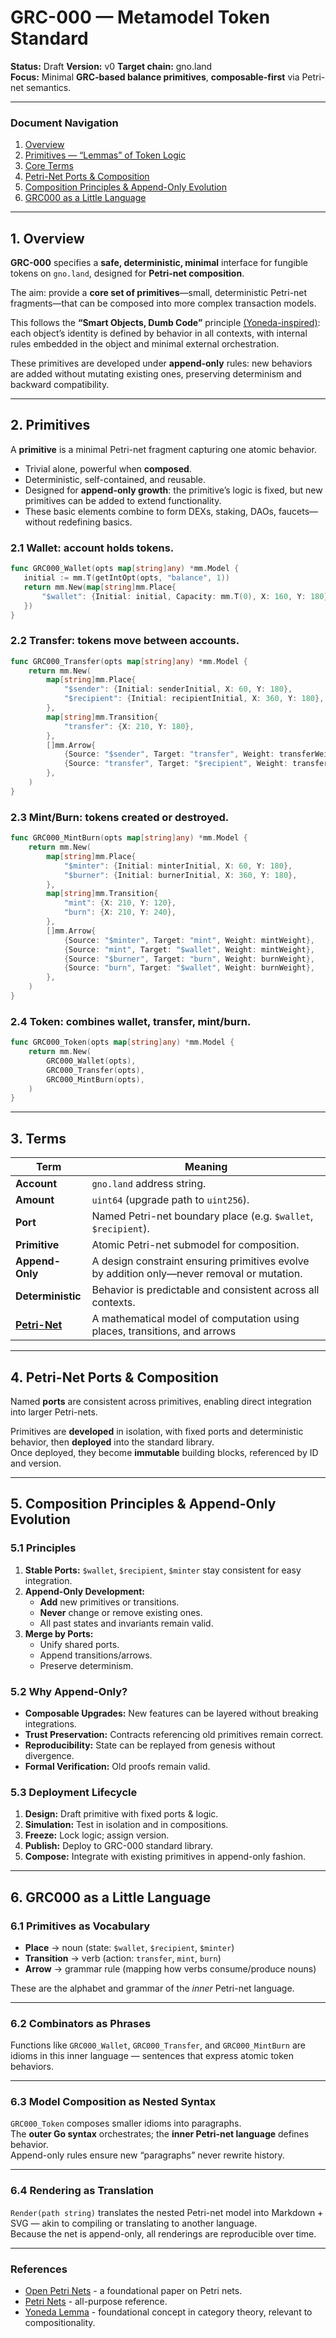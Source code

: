# GRC-000 — Metamodel Token Standard

**Status:** Draft **Version:** v0 **Target chain:** gno.land  
**Focus:** Minimal **GRC-based balance primitives**, **composable-first** via Petri-net semantics.

---

### Document Navigation
1. [Overview](#1-overview)
2. [Primitives — “Lemmas” of Token Logic](#2-primitives--lemmas-of-token-logic)
3. [Core Terms](#3-core-terms)
4. [Petri-Net Ports & Composition](#4-petri-net-ports--composition)
5. [Composition Principles & Append-Only Evolution](#5-composition-principles--append-only-evolution)
6. [GRC000 as a Little Language](#6-grc000-as-a-little-language)

---

## 1. Overview

**GRC-000** specifies a **safe, deterministic, minimal** interface for fungible tokens on `gno.land`, designed for **Petri-net composition**.  

The aim: provide a **core set of primitives**—small, deterministic Petri-net fragments—that can be composed into more complex transaction models.

This follows the **“Smart Objects, Dumb Code”** principle [(Yoneda-inspired)](https://ncatlab.org/nlab/show/Yoneda+lemma): each object’s identity is defined by behavior in all contexts, with internal rules embedded in the object and minimal external orchestration.

These primitives are developed under **append-only** rules: new behaviors are added without mutating existing ones, preserving determinism and backward compatibility.

---

## 2. Primitives

A **primitive** is a minimal Petri-net fragment capturing one atomic behavior.

- Trivial alone, powerful when **composed**.
- Deterministic, self-contained, and reusable.
- Designed for **append-only growth**: the primitive’s logic is fixed, but new primitives can be added to extend functionality.
- These basic elements combine to form DEXs, staking, DAOs, faucets—without redefining basics.
### 2.1 **Wallet:** account holds tokens.
 ```go
func GRC000_Wallet(opts map[string]any) *mm.Model {
    initial := mm.T(getIntOpt(opts, "balance", 1))
    return mm.New(map[string]mm.Place{
        "$wallet": {Initial: initial, Capacity: mm.T(0), X: 160, Y: 180},
    })
}
```
### 2.2 **Transfer:** tokens move between accounts.
```go
func GRC000_Transfer(opts map[string]any) *mm.Model {
    return mm.New(
        map[string]mm.Place{
            "$sender": {Initial: senderInitial, X: 60, Y: 180},
            "$recipient": {Initial: recipientInitial, X: 360, Y: 180},
        },
        map[string]mm.Transition{
            "transfer": {X: 210, Y: 180},
        },
        []mm.Arrow{
            {Source: "$sender", Target: "transfer", Weight: transferWeight},
            {Source: "transfer", Target: "$recipient", Weight: transferWeight},
        },
    )
}
```
### 2.3 **Mint/Burn:** tokens created or destroyed.
```go
func GRC000_MintBurn(opts map[string]any) *mm.Model {
    return mm.New(
        map[string]mm.Place{
            "$minter": {Initial: minterInitial, X: 60, Y: 180},
            "$burner": {Initial: burnerInitial, X: 360, Y: 180},
        },
        map[string]mm.Transition{
            "mint": {X: 210, Y: 120},
            "burn": {X: 210, Y: 240},
        },
        []mm.Arrow{
            {Source: "$minter", Target: "mint", Weight: mintWeight},
            {Source: "mint", Target: "$wallet", Weight: mintWeight},
            {Source: "$burner", Target: "burn", Weight: burnWeight},
            {Source: "burn", Target: "$wallet", Weight: burnWeight},
        },
    )
}
```

### 2.4 **Token:** combines wallet, transfer, mint/burn.
```go
func GRC000_Token(opts map[string]any) *mm.Model {
    return mm.New(
        GRC000_Wallet(opts),
        GRC000_Transfer(opts),
        GRC000_MintBurn(opts),
    )
}
```


---

## 3. Terms

| Term                                                     | Meaning                                                                                    |
|----------------------------------------------------------|--------------------------------------------------------------------------------------------|
| **Account**                                              | `gno.land` address string.                                                                 |
| **Amount**                                               | `uint64` (upgrade path to `uint256`).                                                      |
| **Port**                                                 | Named Petri-net boundary place (e.g. `$wallet`, `$recipient`).                             |
| **Primitive**                                            | Atomic Petri-net submodel for composition.                                                 |
| **Append-Only**                                          | A design constraint ensuring primitives evolve by addition only—never removal or mutation. |
| **Deterministic**                                        | Behavior is predictable and consistent across all contexts.                             |
| [**Petri-Net**](https://ncatlab.org/nlab/show/Petri+net) | A mathematical model of computation using places, transitions, and arrows

---

## 4. Petri-Net Ports & Composition

Named **ports** are consistent across primitives, enabling direct integration into larger Petri-nets.

Primitives are **developed** in isolation, with fixed ports and deterministic behavior, then **deployed** into the standard library.  
Once deployed, they become **immutable** building blocks, referenced by ID and version.

---

## 5. Composition Principles & Append-Only Evolution

### 5.1 Principles
1. **Stable Ports:** `$wallet`, `$recipient`, `$minter` stay consistent for easy integration.
2. **Append-Only Development:**
    - **Add** new primitives or transitions.
    - **Never** change or remove existing ones.
    - All past states and invariants remain valid.
3. **Merge by Ports:**
    - Unify shared ports.
    - Append transitions/arrows.
    - Preserve determinism.

### 5.2 Why Append-Only?
- **Composable Upgrades:** New features can be layered without breaking integrations.
- **Trust Preservation:** Contracts referencing old primitives remain correct.
- **Reproducibility:** State can be replayed from genesis without divergence.
- **Formal Verification:** Old proofs remain valid.

### 5.3 Deployment Lifecycle
1. **Design:** Draft primitive with fixed ports & logic.
2. **Simulation:** Test in isolation and in compositions.
3. **Freeze:** Lock logic; assign version.
4. **Publish:** Deploy to GRC-000 standard library.
5. **Compose:** Integrate with existing primitives in append-only fashion.

---

## 6. GRC000 as a Little Language

### 6.1 Primitives as Vocabulary
- **Place** → noun (state: `$wallet`, `$recipient`, `$minter`)
- **Transition** → verb (action: `transfer`, `mint`, `burn`)
- **Arrow** → grammar rule (mapping how verbs consume/produce nouns)

These are the alphabet and grammar of the *inner* Petri-net language.

---

### 6.2 Combinators as Phrases
Functions like `GRC000_Wallet`, `GRC000_Transfer`, and `GRC000_MintBurn` are idioms in this inner language — sentences that express atomic token behaviors.

---

### 6.3 Model Composition as Nested Syntax
`GRC000_Token` composes smaller idioms into paragraphs.  
The **outer Go syntax** orchestrates; the **inner Petri-net language** defines behavior.  
Append-only rules ensure new “paragraphs” never rewrite history.

---

### 6.4 Rendering as Translation
`Render(path string)` translates the nested Petri-net model into Markdown + SVG — akin to compiling or translating to another language.  
Because the net is append-only, all renderings are reproducible over time.

---

### References

- [Open Petri Nets](https://arxiv.org/abs/1808.05415) - a foundational paper on Petri nets.
- [Petri Nets](https://ncatlab.org/nlab/show/Petri+net) - all-purpose reference.
- [Yoneda Lemma](https://ncatlab.org/nlab/show/Yoneda+lemma) - foundational concept in category theory, relevant to compositionality.